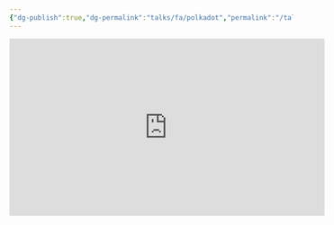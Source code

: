 ```yaml
---
{"dg-publish":true,"dg-permalink":"talks/fa/polkadot","permalink":"/talks/fa/polkadot/","created":"2023-08-28T17:05:20.000+04:00","updated":"2024-11-06T21:36:59.487+04:00"}
---
```



<iframe width="560" height="315" src="https://www.youtube.com/embed/f6k7TFyQUdM?si=zHgBXb1kNGFdlH1o" title="YouTube video player" frameborder="0" allow="accelerometer; autoplay; clipboard-write; encrypted-media; gyroscope; picture-in-picture; web-share" allowfullscreen></iframe>
